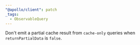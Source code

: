 ```yaml
---
"@apollo/client": patch
_tags:
  - ObservableQuery
---
```


Don't emit a partial cache result from `cache-only` queries when `returnPartialData` is `false`.
